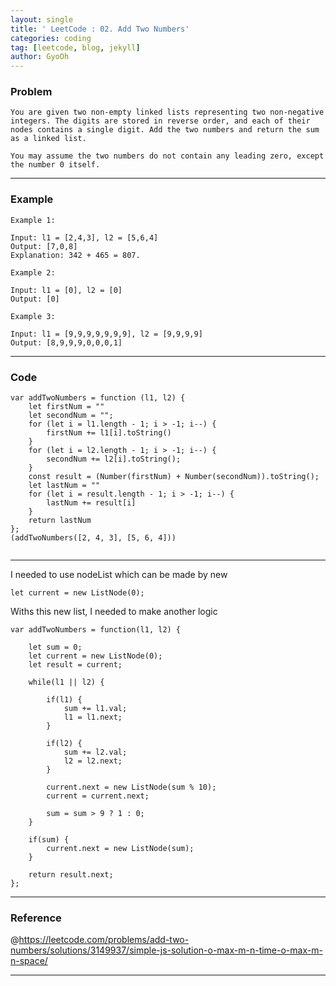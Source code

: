 ```yaml
---
layout: single
title: ' LeetCode : 02. Add Two Numbers'
categories: coding
tag: [leetcode, blog, jekyll]
author: GyoOh
---
```


### Problem

```
You are given two non-empty linked lists representing two non-negative integers. The digits are stored in reverse order, and each of their nodes contains a single digit. Add the two numbers and return the sum as a linked list.

You may assume the two numbers do not contain any leading zero, except the number 0 itself.
```

---

### Example

```
Example 1:

Input: l1 = [2,4,3], l2 = [5,6,4]
Output: [7,0,8]
Explanation: 342 + 465 = 807.
```

```
Example 2:

Input: l1 = [0], l2 = [0]
Output: [0]
```

```
Example 3:

Input: l1 = [9,9,9,9,9,9,9], l2 = [9,9,9,9]
Output: [8,9,9,9,0,0,0,1]
```

---

### Code

```
var addTwoNumbers = function (l1, l2) {
    let firstNum = ""
    let secondNum = "";
    for (let i = l1.length - 1; i > -1; i--) {
        firstNum += l1[i].toString()
    }
    for (let i = l2.length - 1; i > -1; i--) {
        secondNum += l2[i].toString();
    }
    const result = (Number(firstNum) + Number(secondNum)).toString();
    let lastNum = ""
    for (let i = result.length - 1; i > -1; i--) {
        lastNum += result[i]
    }
    return lastNum
};
(addTwoNumbers([2, 4, 3], [5, 6, 4]))


```

---

I needed to use nodeList which can be made by new

```
let current = new ListNode(0);
```

Withs this new list, I needed to make another logic

```
var addTwoNumbers = function(l1, l2) {

    let sum = 0;
    let current = new ListNode(0);
    let result = current;

    while(l1 || l2) {

        if(l1) {
            sum += l1.val;
            l1 = l1.next;
        }

        if(l2) {
            sum += l2.val;
            l2 = l2.next;
        }

        current.next = new ListNode(sum % 10);
        current = current.next;

        sum = sum > 9 ? 1 : 0;
    }

    if(sum) {
        current.next = new ListNode(sum);
    }

    return result.next;
};
```

---

### Reference

@https://leetcode.com/problems/add-two-numbers/solutions/3149937/simple-js-solution-o-max-m-n-time-o-max-m-n-space/

---

